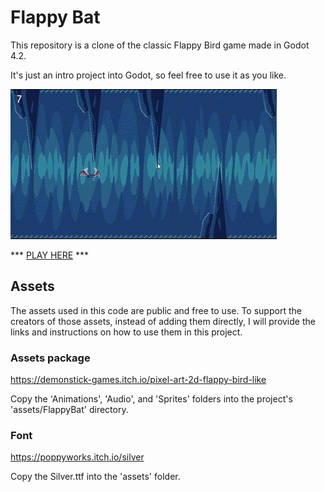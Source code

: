 # Flappy Bat

This repository is a clone of the classic Flappy Bird game made in Godot 4.2. 

It's just an intro project into Godot, so feel free to use it as you like.

![](assets/sample.gif)

*** [PLAY HERE](https://suricatagames.com/flappybat/) ***

## Assets

The assets used in this code are public and free to use. To support the creators of those assets, instead of adding them directly, I will provide the links and instructions on how to use them in this project.

### Assets package

https://demonstick-games.itch.io/pixel-art-2d-flappy-bird-like

Copy the 'Animations', 'Audio', and 'Sprites' folders into the project's 'assets/FlappyBat' directory.

### Font

https://poppyworks.itch.io/silver

Copy the Silver.ttf into the 'assets' folder.